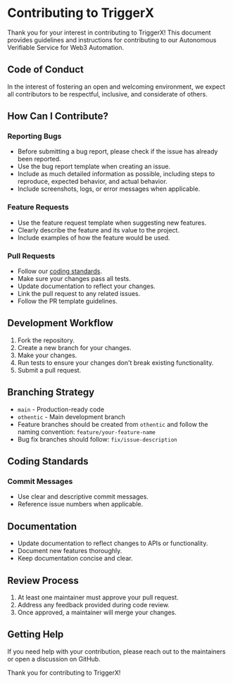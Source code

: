 # Contributing to TriggerX

Thank you for your interest in contributing to TriggerX! This document provides guidelines and instructions for contributing to our Autonomous Verifiable Service for Web3 Automation.

## Code of Conduct

In the interest of fostering an open and welcoming environment, we expect all contributors to be respectful, inclusive, and considerate of others.

## How Can I Contribute?

### Reporting Bugs

- Before submitting a bug report, please check if the issue has already been reported.
- Use the bug report template when creating an issue.
- Include as much detailed information as possible, including steps to reproduce, expected behavior, and actual behavior.
- Include screenshots, logs, or error messages when applicable.

### Feature Requests

- Use the feature request template when suggesting new features.
- Clearly describe the feature and its value to the project.
- Include examples of how the feature would be used.

### Pull Requests

- Follow our [coding standards](#coding-standards).
- Make sure your changes pass all tests.
- Update documentation to reflect your changes.
- Link the pull request to any related issues.
- Follow the PR template guidelines.

## Development Workflow

1. Fork the repository.
2. Create a new branch for your changes.
3. Make your changes.
4. Run tests to ensure your changes don't break existing functionality.
5. Submit a pull request.

## Branching Strategy

- `main` - Production-ready code
- `othentic` - Main development branch
- Feature branches should be created from `othentic` and follow the naming convention: `feature/your-feature-name`
- Bug fix branches should follow: `fix/issue-description`

## Coding Standards

### Commit Messages

- Use clear and descriptive commit messages.
- Reference issue numbers when applicable.

## Documentation

- Update documentation to reflect changes to APIs or functionality.
- Document new features thoroughly.
- Keep documentation concise and clear.

## Review Process

1. At least one maintainer must approve your pull request.
2. Address any feedback provided during code review.
3. Once approved, a maintainer will merge your changes.

## Getting Help

If you need help with your contribution, please reach out to the maintainers or open a discussion on GitHub.

Thank you for contributing to TriggerX! 